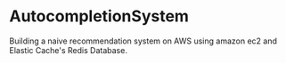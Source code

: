 # AutocompletionSystem
Building a naive recommendation system on AWS using amazon ec2 and Elastic Cache's Redis Database.
